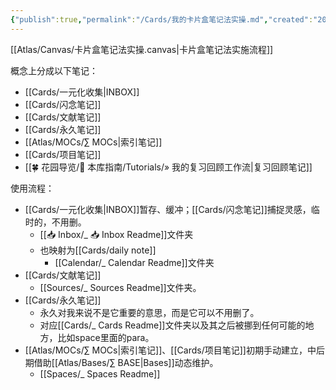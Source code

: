 ```yaml
---
{"publish":true,"permalink":"/Cards/我的卡片盒笔记法实操.md","created":"2025-06-06","modified":"2025-07-09","published":"2025-07-27T02:13:26.220+08:00","cssclasses":""}
---
```



[[Atlas/Canvas/卡片盒笔记法实操.canvas|卡片盒笔记法实施流程]]

概念上分成以下笔记：

- [[Cards/一元化收集\|INBOX]]
- [[Cards/闪念笔记]]
- [[Cards/文献笔记]]
- [[Cards/永久笔记]]
- [[Atlas/MOCs/∑ MOCs\|索引笔记]]
- [[Cards/项目笔记]]
- [[🍀 花园导览/🧰 本库指南/Tutorials/» 我的复习回顾工作流\|复习回顾笔记]]

使用流程：

- [[Cards/一元化收集\|INBOX]]暂存、缓冲；[[Cards/闪念笔记]]捕捉灵感，临时的，不用删。
	- [[📥 Inbox/_ 📥 Inbox Readme]]文件夹
	- 也映射为[[Cards/daily note]]
		- [[Calendar/_ Calendar Readme]]文件夹
- [[Cards/文献笔记]]
	- [[Sources/_ Sources Readme]]文件夹。
- [[Cards/永久笔记]]
	- 永久对我来说不是它重要的意思，而是它可以不用删了。
	- 对应[[Cards/_ Cards Readme]]文件夹以及其之后被挪到任何可能的地方，比如space里面的para。
- [[Atlas/MOCs/∑ MOCs\|索引笔记]]、[[Cards/项目笔记]]初期手动建立，中后期借助[[Atlas/Bases/∑ BASE\|Bases]]动态维护。
	- [[Spaces/_ Spaces Readme]]
